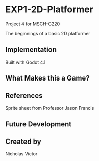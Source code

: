 # EXP1-2D-Platformer
Project 4 for MSCH-C220

The beginnings of a basic 2D platformer

## Implementation

Built with Godot 4.1

## What Makes this a Game?

## References
Sprite sheet from Professor Jason Francis
## Future Development

## Created by
Nicholas Victor

